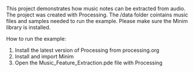 
This project demonstrates how music notes can be extracted from audio. The project was created with Processing.
The /data folder cointains music files and samples needed to run the example. 
Please make sure the Minim library is installed.


How to run the example:

1. Install the latest version of Processing from processing.org 
2. Install and import Minim
3. Open the Music_Feature_Extraction.pde file with Processing
